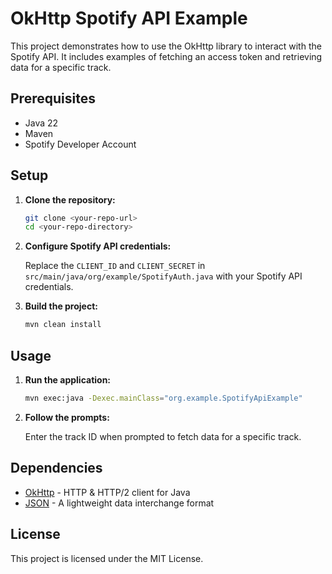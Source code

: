 # OkHttp Spotify API Example

This project demonstrates how to use the OkHttp library to interact with the Spotify API. It includes examples of fetching an access token and retrieving data for a specific track.

## Prerequisites

- Java 22
- Maven
- Spotify Developer Account

## Setup

1. **Clone the repository:**

    ```bash
    git clone <your-repo-url>
    cd <your-repo-directory>
    ```

2. **Configure Spotify API credentials:**

    Replace the `CLIENT_ID` and `CLIENT_SECRET` in `src/main/java/org/example/SpotifyAuth.java` with your Spotify API credentials.

3. **Build the project:**

    ```bash
    mvn clean install
    ```

## Usage

1. **Run the application:**

    ```bash
    mvn exec:java -Dexec.mainClass="org.example.SpotifyApiExample"
    ```

2. **Follow the prompts:**

    Enter the track ID when prompted to fetch data for a specific track.

## Dependencies

- [OkHttp](https://square.github.io/okhttp/) - HTTP & HTTP/2 client for Java
- [JSON](https://github.com/stleary/JSON-java) - A lightweight data interchange format

## License

This project is licensed under the MIT License.